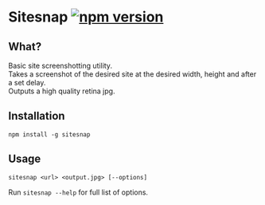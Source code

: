 # Sitesnap [![npm version](https://badge.fury.io/js/sitesnap.svg)](https://badge.fury.io/js/sitesnap)

## What?
Basic site screenshotting utility.  
Takes a screenshot of the desired site at the desired width, height and after a set delay.  
Outputs a high quality retina jpg.

## Installation
`npm install -g sitesnap`

## Usage
`sitesnap <url> <output.jpg> [--options]`

Run `sitesnap --help` for full list of options.
